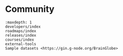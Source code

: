 # Community

```{toctree}
:maxdepth: 1
developers/index
roadmaps/index
releases/index
courses/index
external-tools
Sample datasets <https://gin.g-node.org/BrainGlobe>
```
